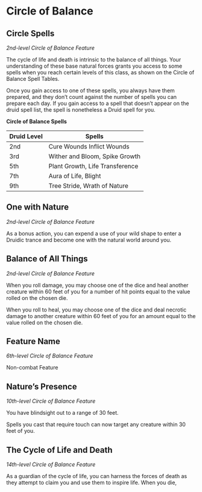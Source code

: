 # Circle of Balance

## Circle Spells

*2nd-level Circle of Balance Feature*

The cycle of life and death is intrinsic to the balance of all things. Your understanding of these base natural forces grants you access to some spells when you reach certain levels of this class, as shown on the Circle of Balance Spell Tables.

Once you gain access to one of these spells, you always have them prepared, and they don’t count against the number of spells you can prepare each day. If you gain access to a spell that doesn’t appear on the druid spell list, the spell is nonetheless a Druid spell for you.

**Circle of Balance Spells**

| Druid Level | Spells |
|---|---|
| 2nd | Cure Wounds Inflict Wounds | 
| 3rd | Wither and Bloom, Spike Growth |
| 5th | Plant Growth, Life Transference |
| 7th | Aura of Life, Blight |
| 9th | Tree Stride, Wrath of Nature |

## One with Nature

*2nd-level Circle of Balance Feature*

As a bonus action, you can expend a use of your wild shape to enter a Druidic trance and become one with the natural world around you.

## Balance of All Things

*2nd-level Circle of Balance Feature*

When you roll damage, you may choose one of the dice and heal another creature within 60 feet of you for a number of hit points equal to the value rolled on the chosen die.

When you roll to heal, you may choose one of the dice and deal necrotic damage to another creature within 60 feet of you for an amount equal to the value rolled on the chosen die.

## Feature Name

*6th-level Circle of Balance Feature*

Non-combat Feature

## Nature’s Presence

*10th-level Circle of Balance Feature*

You have blindsight out to a range of 30 feet.

Spells you cast that require touch can now target any creature within 30 feet of you.

## The Cycle of Life and Death

*14th-level Circle of Balance Feature*

As a guardian of the cycle of life, you can harness the forces of death as they attempt to claim you and use them to inspire life. When you die, 
